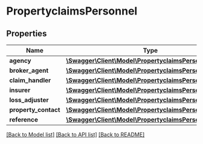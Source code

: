 # PropertyclaimsPersonnel

## Properties
Name | Type | Description | Notes
------------ | ------------- | ------------- | -------------
**agency** | [**\Swagger\Client\Model\PropertyclaimsPersonnelAgency**](PropertyclaimsPersonnelAgency.md) |  | [optional] 
**broker_agent** | [**\Swagger\Client\Model\PropertyclaimsPersonnelAgency**](PropertyclaimsPersonnelAgency.md) |  | [optional] 
**claim_handler** | [**\Swagger\Client\Model\PropertyclaimsPersonnelAgency**](PropertyclaimsPersonnelAgency.md) |  | [optional] 
**insurer** | [**\Swagger\Client\Model\PropertyclaimsPersonnelAgency**](PropertyclaimsPersonnelAgency.md) |  | [optional] 
**loss_adjuster** | [**\Swagger\Client\Model\PropertyclaimsPersonnelAgency**](PropertyclaimsPersonnelAgency.md) |  | [optional] 
**property_contact** | [**\Swagger\Client\Model\PropertyclaimsPersonnelAgency**](PropertyclaimsPersonnelAgency.md) |  | [optional] 
**reference** | [**\Swagger\Client\Model\PropertyclaimsPersonnelAgency**](PropertyclaimsPersonnelAgency.md) |  | [optional] 

[[Back to Model list]](../README.md#documentation-for-models) [[Back to API list]](../README.md#documentation-for-api-endpoints) [[Back to README]](../README.md)


